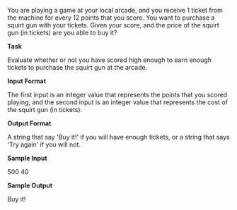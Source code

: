 You are playing a game at your local arcade, and you receive 1 ticket from the machine for every 12 points that you score. You want to purchase a squirt gun with your tickets. Given your score, and the price of the squirt gun (in tickets) are you able to buy it?

**Task**

Evaluate whether or not you have scored high enough to earn enough tickets to purchase the squirt gun at the arcade.

**Input Format**

The first input is an integer value that represents the points that you scored playing, and the second input is an integer value that represents the cost of the squirt gun (in tickets).

**Output Format**

A string that say 'Buy it!' if you will have enough tickets, or a string that says 'Try again' if you will not.

**Sample Input**

500
40

**Sample Output**

Buy it!